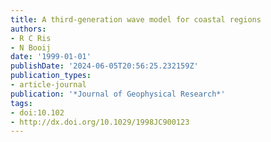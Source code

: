 ```yaml
---
title: A third-generation wave model for coastal regions
authors:
- R C Ris
- N Booij
date: '1999-01-01'
publishDate: '2024-06-05T20:56:25.232159Z'
publication_types:
- article-journal
publication: '*Journal of Geophysical Research*'
tags:
- doi:10.102
- http://dx.doi.org/10.1029/1998JC900123
---
```

